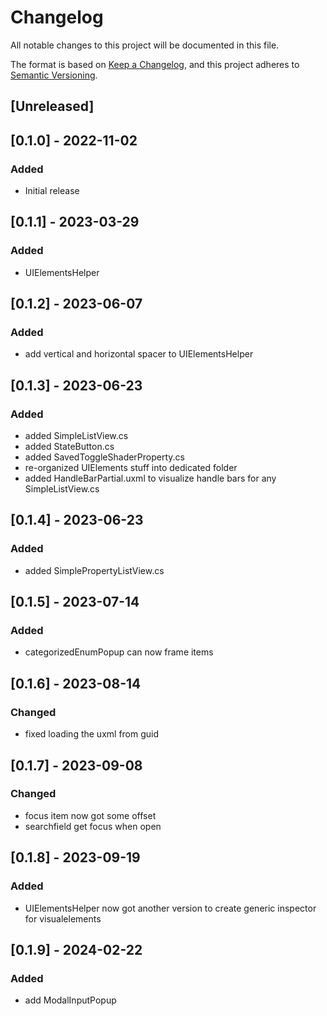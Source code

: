 # Changelog
All notable changes to this project will be documented in this file.

The format is based on [Keep a Changelog](https://keepachangelog.com/en/1.0.0/),
and this project adheres to [Semantic Versioning](https://semver.org/spec/v2.0.0.html).

## [Unreleased]

## [0.1.0] - 2022-11-02
### Added
- Initial release

## [0.1.1] - 2023-03-29
### Added
- UIElementsHelper

## [0.1.2] - 2023-06-07
### Added
- add vertical and horizontal spacer to UIElementsHelper

## [0.1.3] - 2023-06-23
### Added
- added SimpleListView.cs
- added StateButton.cs
- added SavedToggleShaderProperty.cs
- re-organized UIElements stuff into dedicated folder
- added HandleBarPartial.uxml to visualize handle bars for any SimpleListView.cs

## [0.1.4] - 2023-06-23
### Added
- added SimplePropertyListView.cs

## [0.1.5] - 2023-07-14
### Added
- categorizedEnumPopup can now frame items

## [0.1.6] - 2023-08-14
### Changed
- fixed loading the uxml from guid

## [0.1.7] - 2023-09-08
### Changed
- focus item now got some offset
- searchfield get focus when open

## [0.1.8] - 2023-09-19
### Added
- UIElementsHelper now got another version to create generic inspector for visualelements

## [0.1.9] - 2024-02-22
### Added
- add ModalInputPopup
